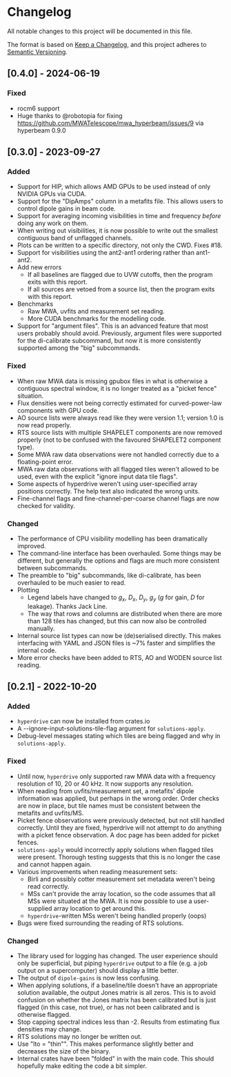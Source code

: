 # Changelog

All notable changes to this project will be documented in this file.

The format is based on [Keep a Changelog](https://keepachangelog.com/en/1.0.0/),
and this project adheres to [Semantic
Versioning](https://semver.org/spec/v2.0.0.html).

## [0.4.0] - 2024-06-19
### Fixed
- rocm6 support
- Huge thanks to @robotopia for fixing https://github.com/MWATelescope/mwa_hyperbeam/issues/9
  via hyperbeam 0.9.0

## [0.3.0] - 2023-09-27
### Added
- Support for HIP, which allows AMD GPUs to be used instead of only NVIDIA GPUs
  via CUDA.
- Support for the "DipAmps" column in a metafits file. This allows users to
  control dipole gains in beam code.
- Support for averaging incoming visibilities in time and frequency *before*
  doing any work on them.
- When writing out visibilities, it is now possible to write out the smallest
  contiguous band of unflagged channels.
- Plots can be written to a specific directory, not only the CWD. Fixes #18.
- Support for visibilities using the ant2-ant1 ordering rather than ant1-ant2.
- Add new errors
  - If all baselines are flagged due to UVW cutoffs, then the program exits with
    this report.
  - If all sources are vetoed from a source list, then the program exits with
    this report.
- Benchmarks
  - Raw MWA, uvfits and measurement set reading.
  - More CUDA benchmarks for the modelling code.
- Support for "argument files". This is an advanced feature that most users
  probably should avoid. Previously, argument files were supported for the
  di-calibrate subcommand, but now it is more consistently supported among the
  "big" subcommands.

### Fixed
- When raw MWA data is missing gpubox files in what is otherwise a contiguous
  spectral window, it is no longer treated as a "picket fence" situation.
- Flux densities were not being correctly estimated for curved-power-law
  components with GPU code.
- AO source lists were always read like they were version 1.1; version 1.0 is
  now read properly.
- RTS source lists with multiple SHAPELET components are now removed properly
  (not to be confused with the favoured SHAPELET2 component type).
- Some MWA raw data observations were not handled correctly due to a
  floating-point error.
- MWA raw data observations with all flagged tiles weren't allowed to be used,
  even with the explicit "ignore input data tile flags".
- Some aspects of hyperdrive weren't using user-specified array positions
  correctly. The help text also indicated the wrong units.
- Fine-channel flags and fine-channel-per-coarse channel flags are now checked
  for validity.

### Changed
- The performance of CPU visibility modelling has been dramatically improved.
- The command-line interface has been overhauled. Some things may be different,
  but generally the options and flags are much more consistent between
  subcommands.
- The preamble to "big" subcommands, like di-calibrate, has been overhauled to
  be much easier to read.
- Plotting
  - Legend labels have changed to $g_x$, $D_x$, $D_y$, $g_y$ ($g$ for gain, $D$
    for leakage). Thanks Jack Line.
  - The way that rows and columns are distributed when there are more than 128
    tiles has changed, but this can now also be controlled manually.
- Internal source list types can now be (de)serialised directly. This makes
  interfacing with YAML and JSON files is ~7% faster and simplifies the internal
  code.
- More error checks have been added to RTS, AO and WODEN source list reading.

## [0.2.1] - 2022-10-20
### Added
- `hyperdrive` can now be installed from crates.io
- A --ignore-input-solutions-tile-flag argument for `solutions-apply`.
- Debug-level messages stating which tiles are being flagged and why in
  `solutions-apply`.

### Fixed
- Until now, `hyperdrive` only supported raw MWA data with a frequency
  resolution of 10, 20 or 40 kHz. It now supports any resolution.
- When reading from uvfits/measurement set, a metafits' dipole information was
  applied, but perhaps in the wrong order. Order checks are now in place, but
  tile names must be consistent between the metafits and uvfits/MS.
- Picket fence observations were previously detected, but not still handled
  correctly. Until they are fixed, hyperdrive will not attempt to do anything
  with a picket fence observation. A doc page has been added for picket fences.
- `solutions-apply` would incorrectly apply solutions when flagged tiles were
  present. Thorough testing suggests that this is no longer the case and cannot
  happen again.
- Various improvements when reading measurement sets:
  - Birli and possibly cotter measurement set metadata weren't being read
    correctly.
  - MSs can't provide the array location, so the code assumes that all MSs were
    situated at the MWA. It is now possible to use a user-supplied array
    location to get around this.
  - `hyperdrive`-written MSs weren't being handled properly (oops)
- Bugs were fixed surrounding the reading of RTS solutions.

### Changed
- The library used for logging has changed. The user experience should only be
  superficial, but piping `hyperdrive` output to a file (e.g. a job output on a
  supercomputer) should display a little better.
- The output of `dipole-gains` is now less confusing.
- When applying solutions, if a baseline/tile doesn't have an appropriate
  solution available, the output Jones matrix is all zeros. This is to avoid
  confusion on whether the Jones matrix has been calibrated but is just flagged
  (in this case, not true), or has not been calibrated and is otherwise flagged.
- Stop capping spectral indices less than -2. Results from estimating flux
  densities may change.
- RTS solutions may no longer be written out.
- Use "lto = "thin"". This makes performance slightly better and decreases the
  size of the binary.
- Internal crates have been "folded" in with the main code. This should
  hopefully make editing the code a bit simpler.
